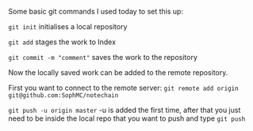 Some basic git commands I used today to set this up:


`git init` initialises a local repository 


`git add` stages the work to Index

`git commit -m "comment"` saves the work to the repository


Now the locally saved work can be added to the remote repository.

First you want to connect to the remote server:
`git remote add origin git@github.com:SophMC/notechain`


`git push -u origin master` -u is added the first time, after that you just 
need to be inside the local repo that you want to push and type
`git push`
